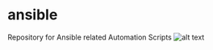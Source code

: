 # ansible
Repository for Ansible related Automation Scripts
![alt text](file:///C:/Users/mantrig/Pictures/Screenshots/Screenshot%20(4).png)
